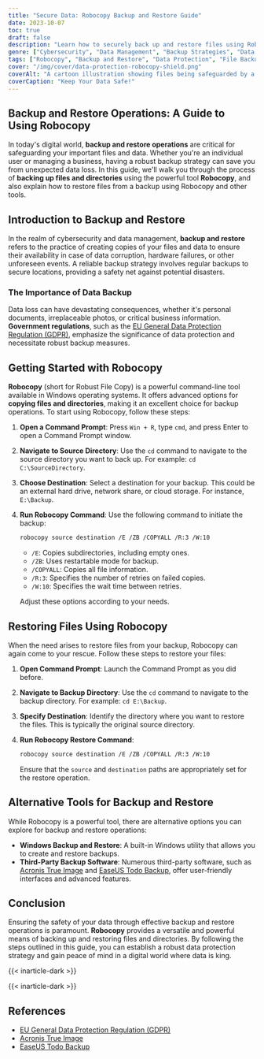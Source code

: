 ```yaml
---
title: "Secure Data: Robocopy Backup and Restore Guide"
date: 2023-10-07
toc: true
draft: false
description: "Learn how to securely back up and restore files using Robocopy, a powerful tool for data protection and peace of mind."
genre: ["Cybersecurity", "Data Management", "Backup Strategies", "Data Protection", "Windows Tools", "File Copying", "Data Backup", "Disaster Recovery", "File Restore", "Command-Line Tools"]
tags: ["Robocopy", "Backup and Restore", "Data Protection", "File Backup", "File Restoration", "Data Security", "Backup Strategies", "Cybersecurity", "Technology Guide", "IT Solutions", "Data Management", "Digital Safety", "Tech Tutorials", "Computer Backup", "Secure Data", "Data Recovery", "Windows Tools", "File Copying", "Data Backup Process", "Data Loss Prevention", "Data Backup Software", "Backup Tools", "Data Safety", "Backup Commands", "Data Backup Solutions", "Tech How-To", "Backup Best Practices", "Windows Utilities", "Data Preservation", "File Copy Guide", "Data Resilience"]
cover: "/img/cover/data-protection-robocopy-shield.png"
coverAlt: "A cartoon illustration showing files being safeguarded by a digital shield."
coverCaption: "Keep Your Data Safe!"
---
```


## Backup and Restore Operations: A Guide to Using Robocopy

In today's digital world, **backup and restore operations** are critical for safeguarding your important files and data. Whether you're an individual user or managing a business, having a robust backup strategy can save you from unexpected data loss. In this guide, we'll walk you through the process of **backing up files and directories** using the powerful tool **Robocopy**, and also explain how to restore files from a backup using Robocopy and other tools.

## Introduction to Backup and Restore

In the realm of cybersecurity and data management, **backup and restore** refers to the practice of creating copies of your files and data to ensure their availability in case of data corruption, hardware failures, or other unforeseen events. A reliable backup strategy involves regular backups to secure locations, providing a safety net against potential disasters.

### The Importance of Data Backup

Data loss can have devastating consequences, whether it's personal documents, irreplaceable photos, or critical business information. **Government regulations**, such as the [EU General Data Protection Regulation (GDPR)](https://gdpr.eu/), emphasize the significance of data protection and necessitate robust backup measures.

## Getting Started with Robocopy

**Robocopy** (short for Robust File Copy) is a powerful command-line tool available in Windows operating systems. It offers advanced options for **copying files and directories**, making it an excellent choice for backup operations. To start using Robocopy, follow these steps:

1. **Open a Command Prompt**: Press `Win + R`, type `cmd`, and press Enter to open a Command Prompt window.

2. **Navigate to Source Directory**: Use the `cd` command to navigate to the source directory you want to back up. For example: `cd C:\SourceDirectory`.

3. **Choose Destination**: Select a destination for your backup. This could be an external hard drive, network share, or cloud storage. For instance, `E:\Backup`.

4. **Run Robocopy Command**: Use the following command to initiate the backup:
   
   ```bash
   robocopy source destination /E /ZB /COPYALL /R:3 /W:10
   ```
   
   - `/E`: Copies subdirectories, including empty ones.
   - `/ZB`: Uses restartable mode for backup.
   - `/COPYALL`: Copies all file information.
   - `/R:3`: Specifies the number of retries on failed copies.
   - `/W:10`: Specifies the wait time between retries.

   Adjust these options according to your needs.

## Restoring Files Using Robocopy

When the need arises to restore files from your backup, Robocopy can again come to your rescue. Follow these steps to restore your files:

1. **Open Command Prompt**: Launch the Command Prompt as you did before.

2. **Navigate to Backup Directory**: Use the `cd` command to navigate to the backup directory. For example: `cd E:\Backup`.

3. **Specify Destination**: Identify the directory where you want to restore the files. This is typically the original source directory.

4. **Run Robocopy Restore Command**:
   
   ```bash
   robocopy source destination /E /ZB /COPYALL /R:3 /W:10
   ```

   Ensure that the `source` and `destination` paths are appropriately set for the restore operation.

## Alternative Tools for Backup and Restore

While Robocopy is a powerful tool, there are alternative options you can explore for backup and restore operations:

- **Windows Backup and Restore**: A built-in Windows utility that allows you to create and restore backups.
- **Third-Party Backup Software**: Numerous third-party software, such as [Acronis True Image](https://www.acronis.com/en-us/personal/computer-backup/) and [EaseUS Todo Backup](https://www.easeus.com/backup-software/tb-free.html), offer user-friendly interfaces and advanced features.

## Conclusion

Ensuring the safety of your data through effective backup and restore operations is paramount. **Robocopy** provides a versatile and powerful means of backing up and restoring files and directories. By following the steps outlined in this guide, you can establish a robust data protection strategy and gain peace of mind in a digital world where data is king.

{{< inarticle-dark >}}

{{< inarticle-dark >}}

## References

- [EU General Data Protection Regulation (GDPR)](https://gdpr.eu/)
- [Acronis True Image](https://www.acronis.com/en-us/personal/computer-backup/)
- [EaseUS Todo Backup](https://www.easeus.com/backup-software/tb-free.html)
